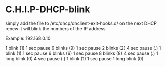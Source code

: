 # C.H.I.P-DHCP-blink
simply add the file to /etc/dhcp/dhclient-exit-hooks.d/ 
on the next DHCP renew it will blink the numbers of the IP address

Example: 192.168.0.10

1 blink (1)
1 sec pause
9 blinks (9)
1 sec pause
2 blinks (2)
4 sec pause (.)
1 blink (1)
1 sec pause
6 blinks (6)
1 sec pause
8 blinks (8)
4 sec pause (.)
1 long blink (0)
4 sec pause (.)
1 blink (1)
1 sec pause
1 long blink (0)
